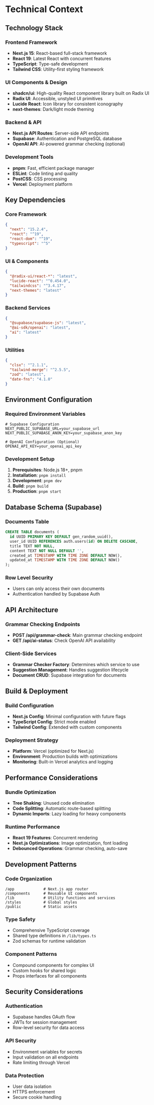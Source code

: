# Technical Context

## Technology Stack

### Frontend Framework
- **Next.js 15**: React-based full-stack framework
- **React 19**: Latest React with concurrent features
- **TypeScript**: Type-safe development
- **Tailwind CSS**: Utility-first styling framework

### UI Components & Design
- **shadcn/ui**: High-quality React component library built on Radix UI
- **Radix UI**: Accessible, unstyled UI primitives
- **Lucide React**: Icon library for consistent iconography
- **next-themes**: Dark/light mode theming

### Backend & API
- **Next.js API Routes**: Server-side API endpoints
- **Supabase**: Authentication and PostgreSQL database
- **OpenAI API**: AI-powered grammar checking (optional)

### Development Tools
- **pnpm**: Fast, efficient package manager
- **ESLint**: Code linting and quality
- **PostCSS**: CSS processing
- **Vercel**: Deployment platform

## Key Dependencies

### Core Framework
```json
{
  "next": "15.2.4",
  "react": "^19",
  "react-dom": "^19",
  "typescript": "^5"
}
```

### UI & Components
```json
{
  "@radix-ui/react-*": "latest",
  "lucide-react": "^0.454.0",
  "tailwindcss": "^3.4.17",
  "next-themes": "latest"
}
```

### Backend Services
```json
{
  "@supabase/supabase-js": "latest",
  "@ai-sdk/openai": "latest",
  "ai": "latest"
}
```

### Utilities
```json
{
  "clsx": "^2.1.1",
  "tailwind-merge": "^2.5.5",
  "zod": "latest",
  "date-fns": "4.1.0"
}
```

## Environment Configuration

### Required Environment Variables
```env
# Supabase Configuration
NEXT_PUBLIC_SUPABASE_URL=your_supabase_url
NEXT_PUBLIC_SUPABASE_ANON_KEY=your_supabase_anon_key

# OpenAI Configuration (Optional)
OPENAI_API_KEY=your_openai_api_key
```

### Development Setup
1. **Prerequisites**: Node.js 18+, pnpm
2. **Installation**: `pnpm install`
3. **Development**: `pnpm dev`
4. **Build**: `pnpm build`
5. **Production**: `pnpm start`

## Database Schema (Supabase)

### Documents Table
```sql
CREATE TABLE documents (
  id UUID PRIMARY KEY DEFAULT gen_random_uuid(),
  user_id UUID REFERENCES auth.users(id) ON DELETE CASCADE,
  title TEXT NOT NULL,
  content TEXT NOT NULL DEFAULT '',
  created_at TIMESTAMP WITH TIME ZONE DEFAULT NOW(),
  updated_at TIMESTAMP WITH TIME ZONE DEFAULT NOW()
);
```

### Row Level Security
- Users can only access their own documents
- Authentication handled by Supabase Auth

## API Architecture

### Grammar Checking Endpoints
- **POST /api/grammar-check**: Main grammar checking endpoint
- **GET /api/ai-status**: Check OpenAI API availability

### Client-Side Services
- **Grammar Checker Factory**: Determines which service to use
- **Suggestion Management**: Handles suggestion lifecycle
- **Document CRUD**: Supabase integration for documents

## Build & Deployment

### Build Configuration
- **Next.js Config**: Minimal configuration with future flags
- **TypeScript Config**: Strict mode enabled
- **Tailwind Config**: Extended with custom components

### Deployment Strategy
- **Platform**: Vercel (optimized for Next.js)
- **Environment**: Production builds with optimizations
- **Monitoring**: Built-in Vercel analytics and logging

## Performance Considerations

### Bundle Optimization
- **Tree Shaking**: Unused code elimination
- **Code Splitting**: Automatic route-based splitting
- **Dynamic Imports**: Lazy loading for heavy components

### Runtime Performance
- **React 19 Features**: Concurrent rendering
- **Next.js Optimizations**: Image optimization, font loading
- **Debounced Operations**: Grammar checking, auto-save

## Development Patterns

### Code Organization
```
/app             # Next.js app router
/components      # Reusable UI components
/lib             # Utility functions and services
/styles          # Global styles
/public          # Static assets
```

### Type Safety
- Comprehensive TypeScript coverage
- Shared type definitions in `/lib/types.ts`
- Zod schemas for runtime validation

### Component Patterns
- Compound components for complex UI
- Custom hooks for shared logic
- Props interfaces for all components

## Security Considerations

### Authentication
- Supabase handles OAuth flow
- JWTs for session management
- Row-level security for data access

### API Security
- Environment variables for secrets
- Input validation on all endpoints
- Rate limiting through Vercel

### Data Protection
- User data isolation
- HTTPS enforcement
- Secure cookie handling 